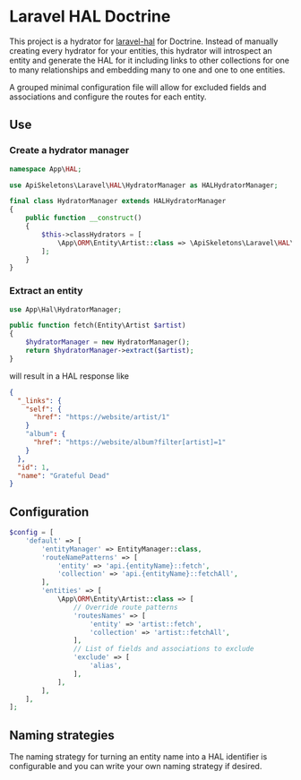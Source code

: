 # Laravel HAL Doctrine

This project is a hydrator for [laravel-hal](https://github.com/API-Skeletons/laravel-hal)
for Doctrine.  Instead of manually creating every hydrator for your entities, this hydrator
will introspect an entity and generate the HAL for it including links to 
other collections for one to many relationships and embedding many to one and one to one
entities.

A grouped minimal configuration file will allow for excluded fields and associations and
configure the routes for each entity.


## Use

### Create a hydrator manager

```php
namespace App\HAL;

use ApiSkeletons\Laravel\HAL\HydratorManager as HALHydratorManager;

final class HydratorManager extends HALHydratorManager
{
    public function __construct() 
    {
        $this->classHydrators = [
            \App\ORM\Entity\Artist::class => \ApiSkeletons\Laravel\HAL\Doctrine\DoctrineHydrator::class,
        ];
    }
}
```

### Extract an entity
```php
use App\Hal\HydratorManager;

public function fetch(Entity\Artist $artist)
{
    $hydratorManager = new HydratorManager();
    return $hydratorManager->extract($artist);
}
```

will result in a HAL response like 
```json
{
  "_links": {
    "self": {
      "href": "https://website/artist/1"
    }
    "album": {
      "href": "https://website/album?filter[artist]=1"
    }
  },
  "id": 1,
  "name": "Grateful Dead"
}
```


## Configuration

```php
$config = [
    'default' => [
        'entityManager' => EntityManager::class,
        'routeNamePatterns' => [
            'entity' => 'api.{entityName}::fetch',
            'collection' => 'api.{entityName}::fetchAll',
        ],
        'entities' => [
            \App\ORM\Entity\Artist::class => [
                // Override route patterns
                'routesNames' => [
                    'entity' => 'artist::fetch',
                    'collection' => 'artist::fetchAll',
                ],
                // List of fields and associations to exclude
                'exclude' => [
                    'alias',
                ],
            ],
        ],
    ],
];
```

## Naming strategies

The naming strategy for turning an entity name into a HAL identifier is configurable and
you can write your own naming strategy if desired.
